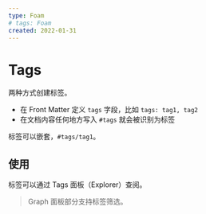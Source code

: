 ```yaml
---
type: Foam
# tags: Foam
created: 2022-01-31
---
```


# Tags

两种方式创建标签。

- 在 Front Matter 定义 `tags` 字段，比如 `tags: tag1, tag2`
- 在文档内容任何地方写入 `#tags` 就会被识别为标签

标签可以嵌套，`#tags/tag1`。

## 使用

标签可以通过 Tags 面板（Explorer）查阅。

> Graph 面板部分支持标签筛选。
